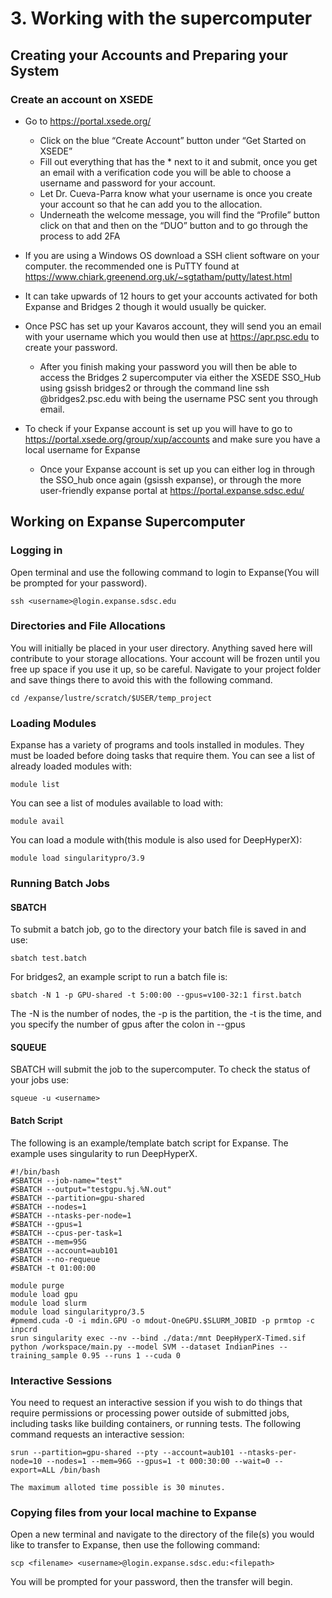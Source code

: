 # 3. Working with the supercomputer

## Creating your Accounts and Preparing your System 

### Create an account on XSEDE 

- Go to https://portal.xsede.org/ 
    - Click on the blue “Create Account” button under “Get Started on XSEDE” 
    - Fill out everything that has the * next to it and submit, once you get an email with a verification code you will be able to choose a username and password for your account. 
    - Let Dr. Cueva-Parra know what your username is once you create your account so that he can add you to the allocation. 
    - Underneath the welcome message, you will find the “Profile” button click on that and then on the “DUO” button and to go through the process to add 2FA 

- If you are using a Windows OS download a SSH client software on your computer. the recommended one is PuTTY found at https://www.chiark.greenend.org.uk/~sgtatham/putty/latest.html

- It can take upwards of 12 hours to get your accounts activated for both Expanse and Bridges 2 though it would usually be quicker. 

- Once PSC has set up your Kavaros account, they will send you an email with your username which you would then use at https://apr.psc.edu to create your password.
    - After you finish making your password you will then be able to access the Bridges 2 supercomputer via either the XSEDE SSO_Hub using gsissh bridges2 or through the command line ssh <username>@bridges2.psc.edu with <username> being the username PSC sent you through email. 
- To check if your Expanse account is set up you will have to go to https://portal.xsede.org/group/xup/accounts and make sure you have a local username for Expanse 
    - Once your Expanse account is set up you can either log in through the SSO_hub once again (gsissh expanse), or through the more user-friendly expanse portal at https://portal.expanse.sdsc.edu/

 ## Working on Expanse Supercomputer
 ### Logging in
 Open terminal and use the following command to login to Expanse(You will be prompted for your password).
 
 ```
 ssh <username>@login.expanse.sdsc.edu
```
 
 ### Directories and File Allocations
 You will initially be placed in your user directory. Anything saved here will contribute to your storage allocations. Your account will be frozen until you free up space if you use it up, so be careful. Navigate to your project folder and save things there to avoid this with the following command.
 
 ```
 cd /expanse/lustre/scratch/$USER/temp_project
```
 
 ### Loading Modules
 Expanse has a variety of programs and tools installed in modules. They must be loaded before doing tasks that require them.
 You can see a list of already loaded modules with:
 
 ```
 module list
```
 
 You can see a list of modules available to load with:
 
 ```
 module avail
```
 
 You can load a module with(this module is also used for DeepHyperX):
 
 ```
 module load singularitypro/3.9
```
 
 ### Running Batch Jobs

 #### SBATCH
 To submit a batch job, go to the directory your batch file is saved in and use:
 
 ```
 sbatch test.batch
```
For bridges2, an example script to run a batch file is:
```
sbatch -N 1 -p GPU-shared -t 5:00:00 --gpus=v100-32:1 first.batch
```
The -N is the number of nodes, the -p is the partition, the -t is the time, and you specify the number of gpus after the colon in --gpus

 #### SQUEUE
 SBATCH will submit the job to the supercomputer. To check the status of your jobs use:
 
 ```
 squeue -u <username>
```

#### Batch Script
The following is an example/template batch script for Expanse. The example uses singularity to run DeepHyperX.

```
#!/bin/bash
#SBATCH --job-name="test"
#SBATCH --output="testgpu.%j.%N.out"
#SBATCH --partition=gpu-shared
#SBATCH --nodes=1
#SBATCH --ntasks-per-node=1
#SBATCH --gpus=1
#SBATCH --cpus-per-task=1
#SBATCH --mem=95G
#SBATCH --account=aub101
#SBATCH --no-requeue
#SBATCH -t 01:00:00

module purge
module load gpu
module load slurm		
module load singularitypro/3.5
#pmemd.cuda -O -i mdin.GPU -o mdout-OneGPU.$SLURM_JOBID -p prmtop -c inpcrd
srun singularity exec --nv --bind ./data:/mnt DeepHyperX-Timed.sif python /workspace/main.py --model SVM --dataset IndianPines --training_sample 0.95 --runs 1 --cuda 0
```
 
 ### Interactive Sessions
 You need to request an interactive session if you wish to do things that require permissions or processing power outside of submitted jobs, including tasks like building containers, or running tests. The following command requests an interactive session:

```
srun --partition=gpu-shared --pty --account=aub101 --ntasks-per-node=10 --nodes=1 --mem=96G --gpus=1 -t 000:30:00 --wait=0 --export=ALL /bin/bash
```

```{note}
The maximum alloted time possible is 30 minutes.
```

 ### Copying files from your local machine to Expanse
 Open a new terminal and navigate to the directory of the file(s) you would like to transfer to Expanse, then use the following command:
 
 ```
 scp <filename> <username>@login.expanse.sdsc.edu:<filepath>
```

 You will be prompted for your password, then the transfer will begin.


